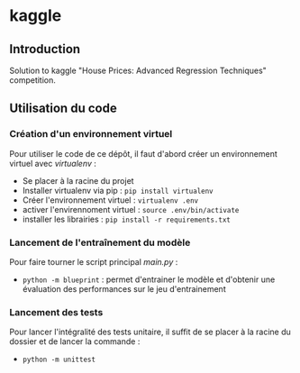 # kaggle



## Introduction

Solution to kaggle "House Prices: Advanced Regression Techniques" competition.

## Utilisation du code

### Création d'un environnement virtuel

Pour utiliser le code de ce dépôt, il faut d'abord créer un environnement virtuel avec *virtualenv* :


+ Se placer à la racine du projet
+ Installer virtualenv via pip : `pip install virtualenv`
+ Créer l'environnement virtuel : `virtualenv .env`
+ activer l'envirennoment virtuel : `source .env/bin/activate`
+ installer les librairies : `pip install -r requirements.txt`


### Lancement de l'entraînement du modèle

Pour faire tourner le script principal *main.py* :

+ `python -m blueprint` : permet d'entrainer le modèle et d'obtenir une évaluation des performances sur le jeu d'entrainement


### Lancement des tests

Pour lancer l'intégralité des tests unitaire, il suffit de se placer à la racine du dossier et de lancer la commande : 

+ `python -m unittest` 

